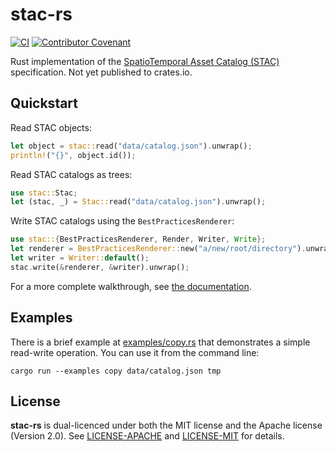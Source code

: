 # stac-rs

[![CI](https://github.com/gadomski/stac-rs/actions/workflows/ci.yml/badge.svg)](https://github.com/gadomski/stac-rs/actions/workflows/ci.yml)
[![Contributor Covenant](https://img.shields.io/badge/Contributor%20Covenant-2.1-4baaaa.svg)](./CODE_OF_CONDUCT) 

Rust implementation of the [SpatioTemporal Asset Catalog (STAC)](https://stacspec.org/) specification.
Not yet published to crates.io.

## Quickstart

Read STAC objects:

```rust
let object = stac::read("data/catalog.json").unwrap();
println!("{}", object.id());
```

Read STAC catalogs as trees:

```rust
use stac::Stac;
let (stac, _) = Stac::read("data/catalog.json").unwrap();
```

Write STAC catalogs using the `BestPracticesRenderer`:

```rust
use stac::{BestPracticesRenderer, Render, Writer, Write};
let renderer = BestPracticesRenderer::new("a/new/root/directory").unwrap();
let writer = Writer::default();
stac.write(&renderer, &writer).unwrap();
```

For a more complete walkthrough, see [the documentation](https://www.gadom.ski/stac-rs/stac/index.html).

## Examples

There is a brief example at [examples/copy.rs](./examples/copy.rs) that demonstrates a simple read-write operation.
You can use it from the command line:

```shell
cargo run --examples copy data/catalog.json tmp
```

## License

**stac-rs** is dual-licenced under both the MIT license and the Apache license (Version 2.0).
See [LICENSE-APACHE](./LICENSE-APACHE) and [LICENSE-MIT](./LICENSE-MIT) for details.
